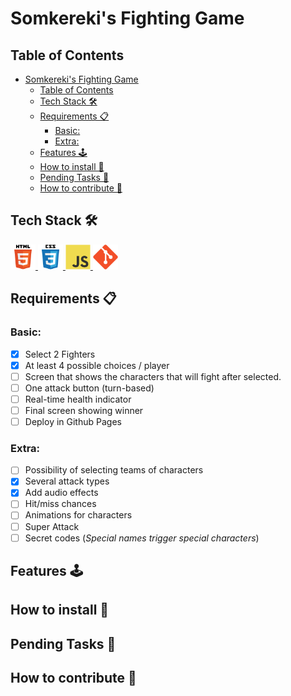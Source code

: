 # Somkereki's Fighting Game

## Table of Contents

- [Somkereki's Fighting Game](#somkerekis-fighting-game)
  - [Table of Contents](#table-of-contents)
  - [Tech Stack 🛠](#tech-stack-)
  - [Requirements 📋](#requirements-)
    - [Basic:](#basic)
    - [Extra:](#extra)
  - [Features 🕹️](#features-️)
  - [How to install 🥷](#how-to-install-)
  - [Pending Tasks 🧙](#pending-tasks-)
  - [How to contribute 🤝](#how-to-contribute-)

## Tech Stack 🛠

<p align="left"> 
    <a href="https://www.w3.org/html/" target="_blank"> 
        <img src="https://raw.githubusercontent.com/devicons/devicon/master/icons/html5/html5-original-wordmark.svg" alt="html5 Logo" width="40" height="40"/> 
    </a> 
    <a href="https://www.w3schools.com/css/" target="_blank"> 
        <img src="https://raw.githubusercontent.com/devicons/devicon/master/icons/css3/css3-original-wordmark.svg" alt="css3 Logo" width="40" height="40"/> 
    </a>
    <a href="https://developer.mozilla.org/en-US/docs/Web/JavaScript" target="_blank"> 
        <img src="https://raw.githubusercontent.com/devicons/devicon/master/icons/javascript/javascript-original.svg" alt="javascript" width="40" height="40"/> 
    </a> 
    <a href="https://git-scm.com/" target="_blank">
        <img src="https://raw.githubusercontent.com/devicons/devicon/master/icons/git/git-original.svg" alt="Git logo" width="40" height="40"/>
    </a>
</p>

## Requirements 📋

### Basic:

- [x] Select 2 Fighters
- [x] At least 4 possible choices / player
- [ ] Screen that shows the characters that will fight after selected.
- [ ] One attack button (turn-based)
- [ ] Real-time health indicator
- [ ] Final screen showing winner
- [ ] Deploy in Github Pages

### Extra:

- [ ] Possibility of selecting teams of characters
- [x] Several attack types
- [x] Add audio effects
- [ ] Hit/miss chances
- [ ] Animations for characters
- [ ] Super Attack
- [ ] Secret codes (*Special names trigger special characters*)

## Features 🕹️

## How to install 🥷

## Pending Tasks 🧙

## How to contribute 🤝